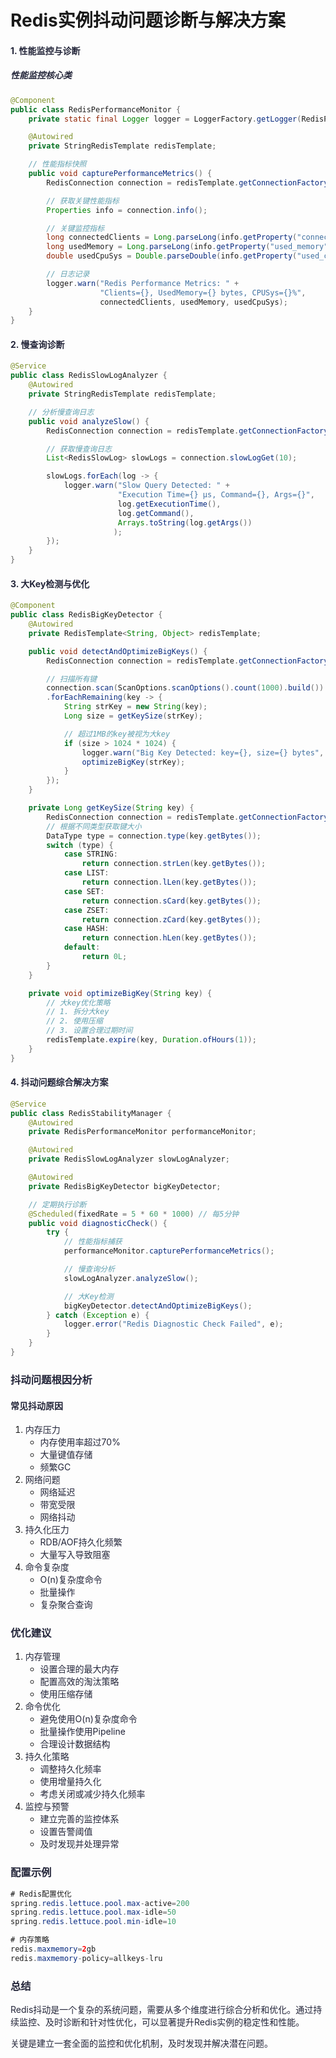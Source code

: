 # Redis实例抖动问题诊断与解决方案

#### <font style="color:rgba(6, 8, 31, 0.88);">1. 性能监控与诊断</font>
##### <font style="color:rgba(6, 8, 31, 0.88);">性能监控核心类</font>
```java
@Component  
public class RedisPerformanceMonitor {  
    private static final Logger logger = LoggerFactory.getLogger(RedisPerformanceMonitor.class);  

    @Autowired  
    private StringRedisTemplate redisTemplate;  

    // 性能指标快照  
    public void capturePerformanceMetrics() {  
        RedisConnection connection = redisTemplate.getConnectionFactory().getConnection();  

        // 获取关键性能指标  
        Properties info = connection.info();  

        // 关键监控指标  
        long connectedClients = Long.parseLong(info.getProperty("connected_clients", "0"));  
        long usedMemory = Long.parseLong(info.getProperty("used_memory", "0"));  
        double usedCpuSys = Double.parseDouble(info.getProperty("used_cpu_sys", "0"));  

        // 日志记录  
        logger.warn("Redis Performance Metrics: " +  
                    "Clients={}, UsedMemory={} bytes, CPUSys={}%",   
                    connectedClients, usedMemory, usedCpuSys);  
    }  
}
```

#### <font style="color:rgba(6, 8, 31, 0.88);">2. 慢查询诊断</font>
```java
@Service  
public class RedisSlowLogAnalyzer {  
    @Autowired  
    private StringRedisTemplate redisTemplate;  

    // 分析慢查询日志  
    public void analyzeSlow() {  
        RedisConnection connection = redisTemplate.getConnectionFactory().getConnection();  

        // 获取慢查询日志  
        List<RedisSlowLog> slowLogs = connection.slowLogGet(10);  

        slowLogs.forEach(log -> {  
            logger.warn("Slow Query Detected: " +  
                        "Execution Time={} μs, Command={}, Args={}",   
                        log.getExecutionTime(),   
                        log.getCommand(),   
                        Arrays.toString(log.getArgs())  
                       );  
        });  
    }  
}
```

#### <font style="color:rgba(6, 8, 31, 0.88);">3. 大Key检测与优化</font>
```java
@Component  
public class RedisBigKeyDetector {  
    @Autowired  
    private RedisTemplate<String, Object> redisTemplate;  

    public void detectAndOptimizeBigKeys() {  
        RedisConnection connection = redisTemplate.getConnectionFactory().getConnection();  

        // 扫描所有键  
        connection.scan(ScanOptions.scanOptions().count(1000).build())  
        .forEachRemaining(key -> {  
            String strKey = new String(key);  
            Long size = getKeySize(strKey);  

            // 超过1MB的key被视为大key  
            if (size > 1024 * 1024) {  
                logger.warn("Big Key Detected: key={}, size={} bytes", strKey, size);  
                optimizeBigKey(strKey);  
            }  
        });  
    }  

    private Long getKeySize(String key) {  
        RedisConnection connection = redisTemplate.getConnectionFactory().getConnection();  
        // 根据不同类型获取键大小  
        DataType type = connection.type(key.getBytes());  
        switch (type) {  
            case STRING:  
                return connection.strLen(key.getBytes());  
            case LIST:  
                return connection.lLen(key.getBytes());  
            case SET:  
                return connection.sCard(key.getBytes());  
            case ZSET:  
                return connection.zCard(key.getBytes());  
            case HASH:  
                return connection.hLen(key.getBytes());  
            default:  
                return 0L;  
        }  
    }  

    private void optimizeBigKey(String key) {  
        // 大key优化策略  
        // 1. 拆分大key  
        // 2. 使用压缩  
        // 3. 设置合理过期时间  
        redisTemplate.expire(key, Duration.ofHours(1));  
    }  
}
```

#### <font style="color:rgba(6, 8, 31, 0.88);">4. 抖动问题综合解决方案</font>
```java
@Service  
public class RedisStabilityManager {  
    @Autowired  
    private RedisPerformanceMonitor performanceMonitor;  

    @Autowired  
    private RedisSlowLogAnalyzer slowLogAnalyzer;  

    @Autowired  
    private RedisBigKeyDetector bigKeyDetector;  

    // 定期执行诊断  
    @Scheduled(fixedRate = 5 * 60 * 1000) // 每5分钟  
    public void diagnosticCheck() {  
        try {  
            // 性能指标捕获  
            performanceMonitor.capturePerformanceMetrics();  

            // 慢查询分析  
            slowLogAnalyzer.analyzeSlow();  

            // 大Key检测  
            bigKeyDetector.detectAndOptimizeBigKeys();  
        } catch (Exception e) {  
            logger.error("Redis Diagnostic Check Failed", e);  
        }  
    }  
}
```

### <font style="color:rgba(6, 8, 31, 0.88);">抖动问题根因分析</font>
#### <font style="color:rgba(6, 8, 31, 0.88);">常见抖动原因</font>
1. <font style="color:rgba(6, 8, 31, 0.88);">内存压力</font>
    - <font style="color:rgba(6, 8, 31, 0.88);">内存使用率超过70%</font>
    - <font style="color:rgba(6, 8, 31, 0.88);">大量键值存储</font>
    - <font style="color:rgba(6, 8, 31, 0.88);">频繁GC</font>
2. <font style="color:rgba(6, 8, 31, 0.88);">网络问题</font>
    - <font style="color:rgba(6, 8, 31, 0.88);">网络延迟</font>
    - <font style="color:rgba(6, 8, 31, 0.88);">带宽受限</font>
    - <font style="color:rgba(6, 8, 31, 0.88);">网络抖动</font>
3. <font style="color:rgba(6, 8, 31, 0.88);">持久化压力</font>
    - <font style="color:rgba(6, 8, 31, 0.88);">RDB/AOF持久化频繁</font>
    - <font style="color:rgba(6, 8, 31, 0.88);">大量写入导致阻塞</font>
4. <font style="color:rgba(6, 8, 31, 0.88);">命令复杂度</font>
    - <font style="color:rgba(6, 8, 31, 0.88);">O(n)复杂度命令</font>
    - <font style="color:rgba(6, 8, 31, 0.88);">批量操作</font>
    - <font style="color:rgba(6, 8, 31, 0.88);">复杂聚合查询</font>

### <font style="color:rgba(6, 8, 31, 0.88);">优化建议</font>
1. <font style="color:rgba(6, 8, 31, 0.88);">内存管理</font>
    - <font style="color:rgba(6, 8, 31, 0.88);">设置合理的最大内存</font>
    - <font style="color:rgba(6, 8, 31, 0.88);">配置高效的淘汰策略</font>
    - <font style="color:rgba(6, 8, 31, 0.88);">使用压缩存储</font>
2. <font style="color:rgba(6, 8, 31, 0.88);">命令优化</font>
    - <font style="color:rgba(6, 8, 31, 0.88);">避免使用O(n)复杂度命令</font>
    - <font style="color:rgba(6, 8, 31, 0.88);">批量操作使用Pipeline</font>
    - <font style="color:rgba(6, 8, 31, 0.88);">合理设计数据结构</font>
3. <font style="color:rgba(6, 8, 31, 0.88);">持久化策略</font>
    - <font style="color:rgba(6, 8, 31, 0.88);">调整持久化频率</font>
    - <font style="color:rgba(6, 8, 31, 0.88);">使用增量持久化</font>
    - <font style="color:rgba(6, 8, 31, 0.88);">考虑关闭或减少持久化频率</font>
4. <font style="color:rgba(6, 8, 31, 0.88);">监控与预警</font>
    - <font style="color:rgba(6, 8, 31, 0.88);">建立完善的监控体系</font>
    - <font style="color:rgba(6, 8, 31, 0.88);">设置告警阈值</font>
    - <font style="color:rgba(6, 8, 31, 0.88);">及时发现并处理异常</font>

### <font style="color:rgba(6, 8, 31, 0.88);">配置示例</font>
```java
# Redis配置优化  
spring.redis.lettuce.pool.max-active=200  
spring.redis.lettuce.pool.max-idle=50  
spring.redis.lettuce.pool.min-idle=10  

# 内存策略  
redis.maxmemory=2gb  
redis.maxmemory-policy=allkeys-lru
```

### <font style="color:rgba(6, 8, 31, 0.88);">总结</font>
<font style="color:rgba(6, 8, 31, 0.88);">Redis抖动是一个复杂的系统问题，需要从多个维度进行综合分析和优化。通过持续监控、及时诊断和针对性优化，可以显著提升Redis实例的稳定性和性能。</font>

<font style="color:rgba(6, 8, 31, 0.88);">关键是建立一套全面的监控和优化机制，及时发现并解决潜在问题。</font>

